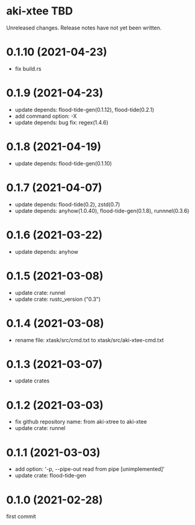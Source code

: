 aki-xtee TBD
===
Unreleased changes. Release notes have not yet been written.

0.1.10 (2021-04-23)
=====

* fix build.rs

0.1.9 (2021-04-23)
=====

* update depends: flood-tide-gen(0.1.12), flood-tide(0.2.1)
* add command option: -X
* update depends: bug fix: regex(1.4.6)

0.1.8 (2021-04-19)
=====

* update depends: flood-tide-gen(0.1.10)

0.1.7 (2021-04-07)
=====

* update depends: flood-tide(0.2), zstd(0.7)
* update depends: anyhow(1.0.40), flood-tide-gen(0.1.8), runnnel(0.3.6)

0.1.6 (2021-03-22)
=====

* update depends: anyhow

0.1.5 (2021-03-08)
=====

* update crate: runnel
* update crate: rustc_version ("0.3")

0.1.4 (2021-03-08)
=====

* rename file: xtask/src/cmd.txt to xtask/src/aki-xtee-cmd.txt

0.1.3 (2021-03-07)
=====

* update crates

0.1.2 (2021-03-03)
=====

* fix github repository name: from aki-xtree to aki-xtee
* update crate: runnel

0.1.1 (2021-03-03)
=====

* add option: '-p, --pipe-out <num>   read from pipe <num> [unimplemented]'
* update crate: flood-tide-gen

0.1.0 (2021-02-28)
=====
first commit
